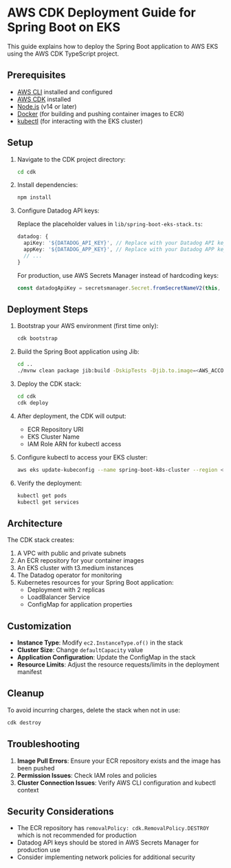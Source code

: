 # AWS CDK Deployment Guide for Spring Boot on EKS

This guide explains how to deploy the Spring Boot application to AWS EKS using the AWS CDK TypeScript project.

## Prerequisites

- [AWS CLI](https://aws.amazon.com/cli/) installed and configured
- [AWS CDK](https://docs.aws.amazon.com/cdk/latest/guide/getting_started.html) installed
- [Node.js](https://nodejs.org/) (v14 or later)
- [Docker](https://www.docker.com/) (for building and pushing container images to ECR)
- [kubectl](https://kubernetes.io/docs/tasks/tools/install-kubectl/) (for interacting with the EKS cluster)

## Setup

1. Navigate to the CDK project directory:
   ```bash
   cd cdk
   ```

2. Install dependencies:
   ```bash
   npm install
   ```

3. Configure Datadog API keys:
   
   Replace the placeholder values in `lib/spring-boot-eks-stack.ts`:
   ```typescript
   datadog: {
     apiKey: '${DATADOG_API_KEY}', // Replace with your Datadog API key
     appKey: '${DATADOG_APP_KEY}', // Replace with your Datadog APP key
     // ...
   }
   ```
   
   For production, use AWS Secrets Manager instead of hardcoding keys:
   ```typescript
   const datadogApiKey = secretsmanager.Secret.fromSecretNameV2(this, 'DatadogApiKey', 'datadog/api-key').secretValue.toString();
   ```

## Deployment Steps

1. Bootstrap your AWS environment (first time only):
   ```bash
   cdk bootstrap
   ```

2. Build the Spring Boot application using Jib:
   ```bash
   cd ..
   ./mvnw clean package jib:build -DskipTests -Djib.to.image=<AWS_ACCOUNT_ID>.dkr.ecr.<REGION>.amazonaws.com/spring-boot-k8s:latest
   ```

3. Deploy the CDK stack:
   ```bash
   cd cdk
   cdk deploy
   ```

4. After deployment, the CDK will output:
   - ECR Repository URI
   - EKS Cluster Name
   - IAM Role ARN for kubectl access

5. Configure kubectl to access your EKS cluster:
   ```bash
   aws eks update-kubeconfig --name spring-boot-k8s-cluster --region <REGION>
   ```

6. Verify the deployment:
   ```bash
   kubectl get pods
   kubectl get services
   ```

## Architecture

The CDK stack creates:

1. A VPC with public and private subnets
2. An ECR repository for your container images
3. An EKS cluster with t3.medium instances
4. The Datadog operator for monitoring
5. Kubernetes resources for your Spring Boot application:
   - Deployment with 2 replicas
   - LoadBalancer Service
   - ConfigMap for application properties

## Customization

- **Instance Type**: Modify `ec2.InstanceType.of()` in the stack
- **Cluster Size**: Change `defaultCapacity` value
- **Application Configuration**: Update the ConfigMap in the stack
- **Resource Limits**: Adjust the resource requests/limits in the deployment manifest

## Cleanup

To avoid incurring charges, delete the stack when not in use:

```bash
cdk destroy
```

## Troubleshooting

1. **Image Pull Errors**: Ensure your ECR repository exists and the image has been pushed
2. **Permission Issues**: Check IAM roles and policies
3. **Cluster Connection Issues**: Verify AWS CLI configuration and kubectl context

## Security Considerations

- The ECR repository has `removalPolicy: cdk.RemovalPolicy.DESTROY` which is not recommended for production
- Datadog API keys should be stored in AWS Secrets Manager for production use
- Consider implementing network policies for additional security
